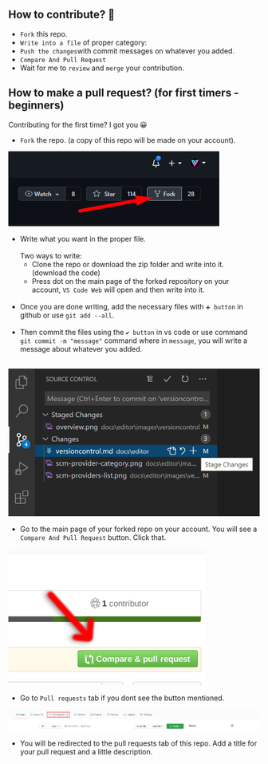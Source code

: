 ## How to contribute? 🤝

- `Fork` this repo.
- `Write into a file` of proper category: <br/> 
- `Push the changes`with commit messages on whatever you added.
- `Compare And Pull Request`
-  Wait for me to `review` and `merge` your contribution.

## How to make a pull request? (for first timers - beginners)

Contributing for the first time? I got you 😀

- `Fork` the repo. (a copy of this repo will be made on your account).

<img src ="images/fork.jpg" >

- Write what you want in the proper file.<br/><br/>
    Two ways to write: <br/>
  - Clone the repo or download the zip folder and write into it. (download the code)
  - Press dot on the main page of the forked repository on your account, `VS Code Web` will open and then write into it.<br/><br/>
- Once you are done writing, add the necessary files with `➕ button` in github or use `git add --all`.<br/><br/>
- Then commit the files using the `✔ button` in vs code or use command `git commit -m "message"` command where in `message`, you will write a message about whatever you added.<br/><br/>

<img src = "images/vsCode.png">

- Go to the main page of your forked repo on your account. You will see a `Compare And Pull Request` button. Click that. 

<img src = "images/compareandpull.png" >

- Go to `Pull requests` tab if you dont see the button mentioned.

<img src = "images/pRequestTab.png" >

- You will be redirected to the pull requests tab of this repo. Add a title for your pull request and a little description.
